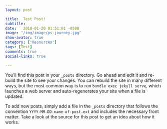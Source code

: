 ```yaml
---
layout: post

title:  Test Post!
subtitle:
date:   2018-01-20 01:51:01 -0500
image: "/img/image/ps-journey.jpg"
show-avatar: true
category: ["Resources"]
tags: [Test]
comments: true
social-links: true

---
```


You’ll find this post in your `_posts` directory. Go ahead and edit it and re-build the site to see your changes. You can rebuild the site in many different ways, but the most common way is to run `bundle exec jekyll serve`, which launches a web server and auto-regenerates your site when a file is updated.

To add new posts, simply add a file in the `_posts` directory that follows the convention `YYYY-MM-DD-name-of-post.ext` and includes the necessary front matter. Take a look at the source for this post to get an idea about how it works.
